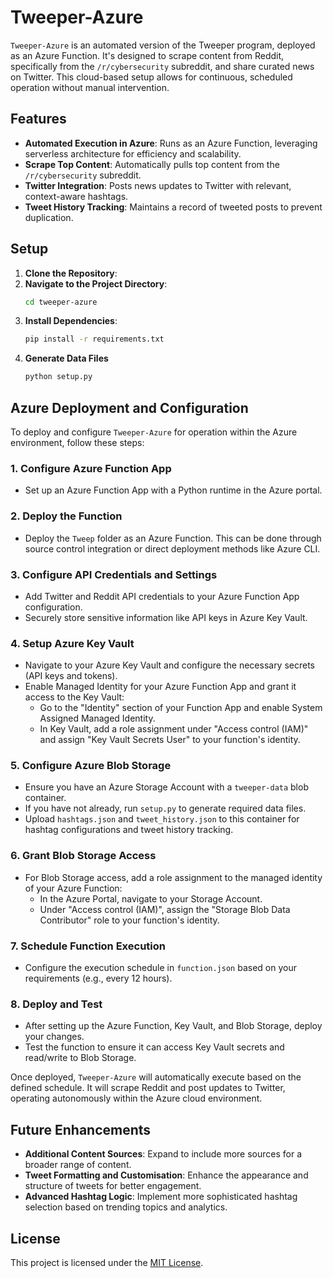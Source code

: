 # Tweeper-Azure

`Tweeper-Azure` is an automated version of the Tweeper program, deployed as an Azure Function. It's designed to scrape content from Reddit, specifically from the `/r/cybersecurity` subreddit, and share curated news on Twitter. This cloud-based setup allows for continuous, scheduled operation without manual intervention.

## Features

- **Automated Execution in Azure**: Runs as an Azure Function, leveraging serverless architecture for efficiency and scalability.
- **Scrape Top Content**: Automatically pulls top content from the `/r/cybersecurity` subreddit.
- **Twitter Integration**: Posts news updates to Twitter with relevant, context-aware hashtags.
- **Tweet History Tracking**: Maintains a record of tweeted posts to prevent duplication.

## Setup

1. **Clone the Repository**:
2. **Navigate to the Project Directory**:
   ```bash
   cd tweeper-azure
   ```
3. **Install Dependencies**:
   ```bash
   pip install -r requirements.txt
   ```
4. **Generate Data Files**
   ```bash
   python setup.py
   ```

## Azure Deployment and Configuration

To deploy and configure `Tweeper-Azure` for operation within the Azure environment, follow these steps:

### 1. Configure Azure Function App
- Set up an Azure Function App with a Python runtime in the Azure portal.

### 2. Deploy the Function
- Deploy the `Tweep` folder as an Azure Function. This can be done through source control integration or direct deployment methods like Azure CLI.

### 3. Configure API Credentials and Settings
- Add Twitter and Reddit API credentials to your Azure Function App configuration.
- Securely store sensitive information like API keys in Azure Key Vault.

### 4. Setup Azure Key Vault
- Navigate to your Azure Key Vault and configure the necessary secrets (API keys and tokens).
- Enable Managed Identity for your Azure Function App and grant it access to the Key Vault:
   - Go to the "Identity" section of your Function App and enable System Assigned Managed Identity.
   - In Key Vault, add a role assignment under "Access control (IAM)" and assign "Key Vault Secrets User" to your function's identity.

### 5. Configure Azure Blob Storage
- Ensure you have an Azure Storage Account with a `tweeper-data` blob container.
- If you have not already, run `setup.py` to generate required data files.
- Upload `hashtags.json` and `tweet_history.json` to this container for hashtag configurations and tweet history tracking.

### 6. Grant Blob Storage Access
- For Blob Storage access, add a role assignment to the managed identity of your Azure Function:
   - In the Azure Portal, navigate to your Storage Account.
   - Under "Access control (IAM)", assign the "Storage Blob Data Contributor" role to your function's identity.

### 7. Schedule Function Execution
- Configure the execution schedule in `function.json` based on your requirements (e.g., every 12 hours).

### 8. Deploy and Test
- After setting up the Azure Function, Key Vault, and Blob Storage, deploy your changes.
- Test the function to ensure it can access Key Vault secrets and read/write to Blob Storage.

Once deployed, `Tweeper-Azure` will automatically execute based on the defined schedule. It will scrape Reddit and post updates to Twitter, operating autonomously within the Azure cloud environment.

## Future Enhancements

- **Additional Content Sources**: Expand to include more sources for a broader range of content.
- **Tweet Formatting and Customisation**: Enhance the appearance and structure of tweets for better engagement.
- **Advanced Hashtag Logic**: Implement more sophisticated hashtag selection based on trending topics and analytics.

## License

This project is licensed under the [MIT License](LICENSE).
